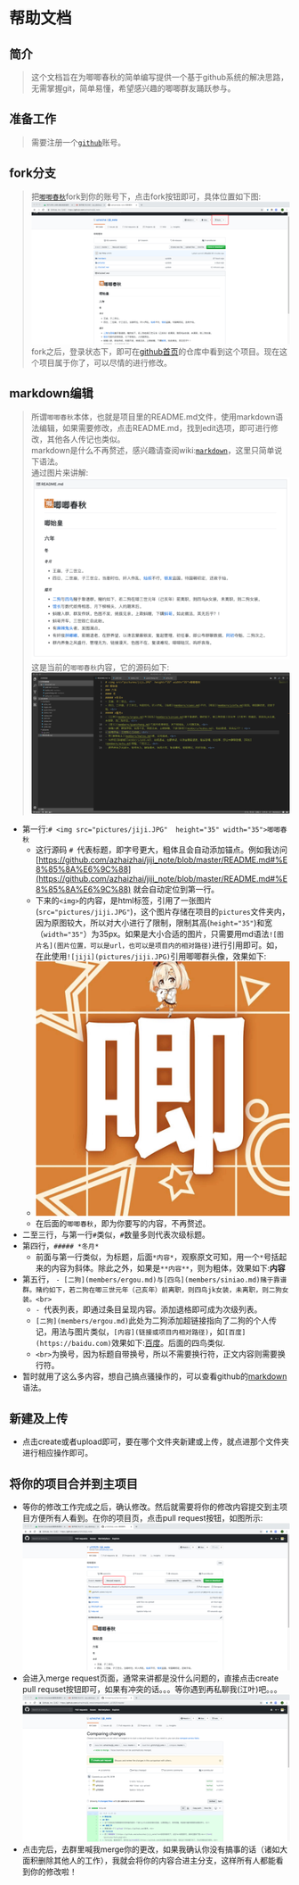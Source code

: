# 帮助文档
## 简介
> 这个文档旨在为唧唧春秋的简单编写提供一个基于github系统的解决思路，无需掌握git，简单易懂，希望感兴趣的唧唧群友踊跃参与。<br>
## 准备工作
> 需要注册一个[`github`](https://github.com)账号。<br>
## fork分支
> 把[`唧唧春秋`](https://github.com/azhaizhai/jiji_note)fork到你的账号下，点击fork按钮即可，具体位置如下图:<br>![fork](pictures/fork.png)<br>
> fork之后，登录状态下，即可在[github首页](https://github.com)的仓库中看到这个项目。现在这个项目属于你了，可以尽情的进行修改。<br>
## markdown编辑
> 所谓`唧唧春秋`本体，也就是项目里的README.md文件，使用markdown语法编辑，如果需要修改，点击README.md，找到edit选项，即可进行修改，其他各人传记也类似。<br>
> markdown是什么不再赘述，感兴趣请查阅wiki:[`markdown`](https://en.wikipedia.org/wiki/Markdown)，这里只简单说下语法。<br>
> 通过图片来讲解:<br>![readme_show](pictures/readme_show.png)<br>
> 这是当前的`唧唧春秋`内容，它的源码如下:<br>![readme_code](pictures/readme_code.png)<br>
- 第一行:`# <img src="pictures/jiji.JPG"  height="35" width="35">唧唧春秋`
  - 这行源码 `# `代表标题，即字号更大，粗体且会自动添加锚点。例如我访问[https://github.com/azhaizhai/jiji_note/blob/master/README.md#%E8%85%8A%E6%9C%88](https://github.com/azhaizhai/jiji_note/blob/master/README.md#%E8%85%8A%E6%9C%88) 就会自动定位到第一行。<br>
  - 下来的`<img>`的内容，是html标签，引用了一张图片(`src="pictures/jiji.JPG"`)，这个图片存储在项目的`pictures`文件夹内，因为原图较大，所以对大小进行了限制，限制其高(`height="35"`)和宽（`width="35"`）为35px。如果是大小合适的图片，只需要用md语法`![图片名](图片位置，可以是url，也可以是项目内的相对路径)`进行引用即可。如，在此使用`![jiji](pictures/jiji.JPG)`引用唧唧群头像，效果如下:<br>
  - ![jiji](pictures/jiji.JPG)<br>
  - 在后面的`唧唧春秋`，即为你要写的内容，不再赘述。<br>
- 二至三行，与第一行`#`类似，`#`数量多则代表次级标题。
- 第四行，`##### *冬月*`
  - 前面与第一行类似，为标题，后面`*内容*`，观察原文可知，用一个`*`号括起来的内容为斜体。除此之外，如果是`**内容**`，则为粗体，效果如下:**内容**
- 第五行， `- [二狗](members/ergou.md)与[四鸟](members/siniao.md)赌于靠谱群。赌约如下，若二狗在唧三世元年（己亥年）前离职，则四鸟jk女装，未离职，则二狗女装。<br>`
  - `- `代表列表，即通过条目呈现内容。添加退格即可成为次级列表。
  - `[二狗](members/ergou.md)`此处为二狗添加超链接指向了二狗的个人传记，用法与图片类似，`[内容](链接或项目内相对路径)`，如`[百度](https://baidu.com)`效果如下:[百度](https://baidu.com)。后面的四鸟类似.
  - `<br>`为换号，因为标题自带换号，所以不需要换行符，正文内容则需要换行符。
- 暂时就用了这么多内容，想自己搞点骚操作的，可以查看github的[markdown](https://guides.github.com/features/mastering-markdown/)语法。
## 新建及上传
- 点击create或者upload即可，要在哪个文件夹新建或上传，就点进那个文件夹进行相应操作即可。
## 将你的项目合并到主项目
- 等你的修改工作完成之后，确认修改。然后就需要将你的修改内容提交到主项目方便所有人看到。在你的项目页，点击pull request按钮，如图所示:<br>
![pull_requset_btn](pictures/pull_request_btn.png)<br>
- 会进入merge request页面，通常来讲都是没什么问题的，直接点击create pull requset按钮即可，如果有冲突的话。。。等你遇到再私聊我(江叶)吧。。。<br>
![pull_requset](pictures/pull_request.png)<br>
- 点击完后，去群里喊我merge你的更改，如果我确认你没有搞事的话（诸如大面积删除其他人的工作），我就会将你的内容合进主分支，这样所有人都能看到你的修改啦！
